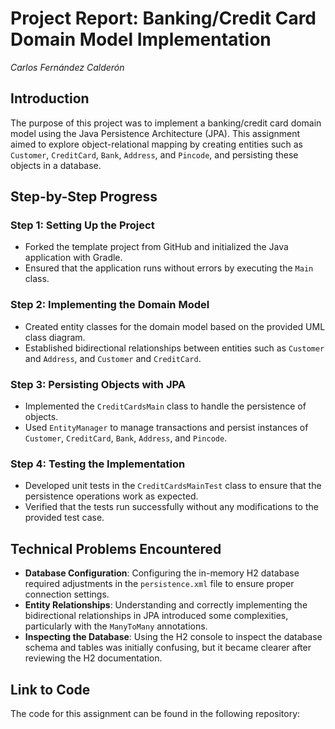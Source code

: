 # Project Report: Banking/Credit Card Domain Model Implementation
_Carlos Fernández Calderón_

## Introduction
The purpose of this project was to implement a banking/credit card domain model using the Java Persistence Architecture (JPA). This assignment aimed to explore object-relational mapping by creating entities such as `Customer`, `CreditCard`, `Bank`, `Address`, and `Pincode`, and persisting these objects in a database.

## Step-by-Step Progress

### Step 1: Setting Up the Project
- Forked the template project from GitHub and initialized the Java application with Gradle.
- Ensured that the application runs without errors by executing the `Main` class.

### Step 2: Implementing the Domain Model
- Created entity classes for the domain model based on the provided UML class diagram.
- Established bidirectional relationships between entities such as `Customer` and `Address`, and `Customer` and `CreditCard`.

### Step 3: Persisting Objects with JPA
- Implemented the `CreditCardsMain` class to handle the persistence of objects.
- Used `EntityManager` to manage transactions and persist instances of `Customer`, `CreditCard`, `Bank`, `Address`, and `Pincode`.

### Step 4: Testing the Implementation
- Developed unit tests in the `CreditCardsMainTest` class to ensure that the persistence operations work as expected.
- Verified that the tests run successfully without any modifications to the provided test case.

## Technical Problems Encountered

- **Database Configuration**: Configuring the in-memory H2 database required adjustments in the `persistence.xml` file to ensure proper connection settings.
- **Entity Relationships**: Understanding and correctly implementing the bidirectional relationships in JPA introduced some complexities, particularly with the `ManyToMany` annotations.
- **Inspecting the Database**: Using the H2 console to inspect the database schema and tables was initially confusing, but it became clearer after reviewing the H2 documentation.

## Link to Code
The code for this assignment can be found in the following repository:  

